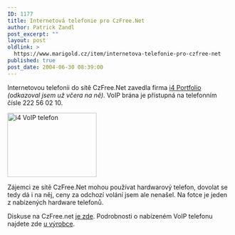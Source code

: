 ```yaml
---
ID: 1177
title: Internetová telefonie pro CzFree.Net
author: Patrick Zandl
post_excerpt: ""
layout: post
oldlink: >
  https://www.marigold.cz/item/internetova-telefonie-pro-czfree-net
published: true
post_date: 2004-06-30 08:39:00
---
```

<p>
Internetovou telefonii do sítě CzFree.Net zavedla firma <a href="http://www.i4shop.net">i4 Portfolio</a> <em>(odkazoval jsem už včera na ně).</em> VoIP brána je přístupná na telefonním čísle 222 56 02 10.</p>

<div class="rightbox">
<img src="/wp-content/uploads/20040630-i4-voip.gif" alt="i4 VoIP telefon" width="200" height="144" /> </div>
<p>
Zájemci ze sítě CzFree.Net mohou používat hardwarový telefon, dovolat se tedy dá i na něj, ceny za odchozí volání jsem ale nenašel. Na fotce je jeden z nabízených hardware telefonů.</p>
<p>
Diskuse na CzFree.net <a href="http://www.czfree.net/forum/showthread.php?postid=96125">je zde</a>. Podrobnosti o nabízeném VoIP telefonu najdete zde <a href="http://www.stt.com.tw/ip_phone.htm">u výrobce</a>.</p>
